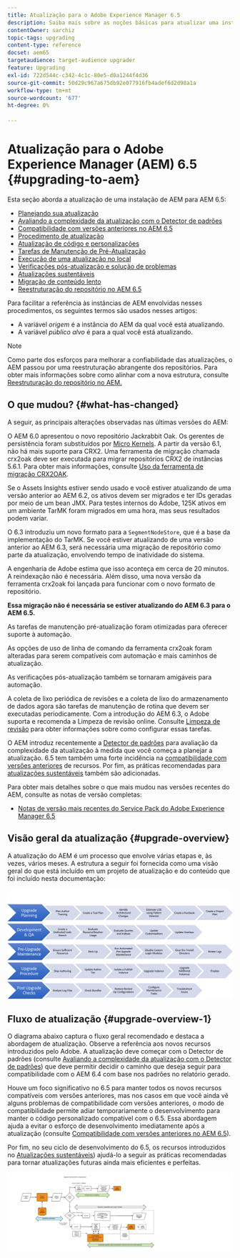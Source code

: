 ```yaml
---
title: Atualização para o Adobe Experience Manager 6.5
description: Saiba mais sobre as noções básicas para atualizar uma instalação mais antiga do Adobe Experience Manager (AEM) para o AEM 6.5.
contentOwner: sarchiz
topic-tags: upgrading
content-type: reference
docset: aem65
targetaudience: target-audience upgrader
feature: Upgrading
exl-id: 722d544c-c342-4c1c-80e5-d0a1244f4d36
source-git-commit: 50d29c967a675db92e077916fb4adef6d2d98a1a
workflow-type: tm+mt
source-wordcount: '677'
ht-degree: 0%

---
```


# Atualização para o Adobe Experience Manager (AEM) 6.5 {#upgrading-to-aem}

Esta seção aborda a atualização de uma instalação de AEM para AEM 6.5:

* [Planejando sua atualização](/help/sites-deploying/upgrade-planning.md)
* [Avaliando a complexidade da atualização com o Detector de padrões](/help/sites-deploying/pattern-detector.md)
* [Compatibilidade com versões anteriores no AEM 6.5](/help/sites-deploying/backward-compatibility.md)
  <!--* [Using Offline Reindexing To Reduce Downtime During an Upgrade](/help/sites-deploying/upgrade-offline-reindexing.md)-->
* [Procedimento de atualização](/help/sites-deploying/upgrade-procedure.md)
* [Atualização de código e personalizações](/help/sites-deploying/upgrading-code-and-customizations.md)
* [Tarefas de Manutenção de Pré-Atualização](/help/sites-deploying/pre-upgrade-maintenance-tasks.md)
* [Execução de uma atualização no local](/help/sites-deploying/in-place-upgrade.md)
* [Verificações pós-atualização e solução de problemas](/help/sites-deploying/post-upgrade-checks-and-troubleshooting.md)
* [Atualizações sustentáveis](/help/sites-deploying/sustainable-upgrades.md)
* [Migração de conteúdo lento](/help/sites-deploying/lazy-content-migration.md)
* [Reestruturação do repositório no AEM 6.5](/help/sites-deploying/repository-restructuring.md)

Para facilitar a referência às instâncias de AEM envolvidas nesses procedimentos, os seguintes termos são usados nesses artigos:

* A variável *origem* é a instância do AEM da qual você está atualizando.
* A variável *público alvo* é para a qual você está atualizando.

>[!NOTE]
>
>Como parte dos esforços para melhorar a confiabilidade das atualizações, o AEM passou por uma reestruturação abrangente dos repositórios. Para obter mais informações sobre como alinhar com a nova estrutura, consulte [Reestruturação do repositório no AEM.](/help/sites-deploying/repository-restructuring.md)

## O que mudou? {#what-has-changed}

A seguir, as principais alterações observadas nas últimas versões do AEM:

O AEM 6.0 apresentou o novo repositório Jackrabbit Oak. Os gerentes de persistência foram substituídos por [Micro Kernels](/help/sites-deploying/platform.md#contentbody_title_4). A partir da versão 6.1, não há mais suporte para CRX2. Uma ferramenta de migração chamada crx2oak deve ser executada para migrar repositórios CRX2 de instâncias 5.6.1. Para obter mais informações, consulte [Uso da ferramenta de migração CRX2OAK](/help/sites-deploying/using-crx2oak.md).

Se o Assets Insights estiver sendo usado e você estiver atualizando de uma versão anterior ao AEM 6.2, os ativos devem ser migrados e ter IDs geradas por meio de um bean JMX. Para testes internos do Adobe, 125K ativos em um ambiente TarMK foram migrados em uma hora, mas seus resultados podem variar.

O 6.3 introduziu um novo formato para a `SegmentNodeStore`, que é a base da implementação do TarMK. Se você estiver atualizando de uma versão anterior ao AEM 6.3, será necessária uma migração de repositório como parte da atualização, envolvendo tempo de inatividade do sistema.

A engenharia de Adobe estima que isso aconteça em cerca de 20 minutos. A reindexação não é necessária. Além disso, uma nova versão da ferramenta crx2oak foi lançada para funcionar com o novo formato de repositório.

**Essa migração não é necessária se estiver atualizando do AEM 6.3 para o AEM 6.5.**

As tarefas de manutenção pré-atualização foram otimizadas para oferecer suporte à automação.

As opções de uso de linha de comando da ferramenta crx2oak foram alteradas para serem compatíveis com automação e mais caminhos de atualização.

As verificações pós-atualização também se tornaram amigáveis para automação.

A coleta de lixo periódica de revisões e a coleta de lixo do armazenamento de dados agora são tarefas de manutenção de rotina que devem ser executadas periodicamente. Com a introdução do AEM 6.3, o Adobe suporta e recomenda a Limpeza de revisão online. Consulte [Limpeza de revisão](/help/sites-deploying/revision-cleanup.md) para obter informações sobre como configurar essas tarefas.

O AEM introduz recentemente a [Detector de padrões](/help/sites-deploying/pattern-detector.md) para avaliação da complexidade da atualização à medida que você começa a planejar a atualização. 6.5 tem também uma forte incidência na [compatibilidade com versões anteriores](/help/sites-deploying/backward-compatibility.md) de recursos. Por fim, as práticas recomendadas para [atualizações sustentáveis](/help/sites-deploying/sustainable-upgrades.md) também são adicionadas.

Para obter mais detalhes sobre o que mais mudou nas versões recentes do AEM, consulte as notas de versão completas:

* [Notas de versão mais recentes do Service Pack do Adobe Experience Manager 6.5](/help/release-notes/release-notes.md)

## Visão geral da atualização {#upgrade-overview}

A atualização do AEM é um processo que envolve várias etapas e, às vezes, vários meses. A estrutura a seguir foi fornecida como uma visão geral do que está incluído em um projeto de atualização e do conteúdo que foi incluído nesta documentação:

![screen_shot_2018-03-30at80708am](assets/screen_shot_2018-03-30at80708am.png)

## Fluxo de atualização {#upgrade-overview-1}

O diagrama abaixo captura o fluxo geral recomendado e destaca a abordagem de atualização. Observe a referência aos novos recursos introduzidos pelo Adobe. A atualização deve começar com o Detector de padrões (consulte [Avaliando a complexidade da atualização com o Detector de padrões](/help/sites-deploying/pattern-detector.md)) que deve permitir decidir o caminho que deseja seguir para compatibilidade com o AEM 6.4 com base nos padrões no relatório gerado.

Houve um foco significativo no 6.5 para manter todos os novos recursos compatíveis com versões anteriores, mas nos casos em que você ainda vê alguns problemas de compatibilidade com versões anteriores, o modo de compatibilidade permite adiar temporariamente o desenvolvimento para manter o código personalizado compatível com o 6.5. Essa abordagem ajuda a evitar o esforço de desenvolvimento imediatamente após a atualização (consulte [Compatibilidade com versões anteriores no AEM 6.5](/help/sites-deploying/backward-compatibility.md)).

Por fim, no seu ciclo de desenvolvimento do 6.5, os recursos introduzidos no [Atualizações sustentáveis](/help/sites-deploying/sustainable-upgrades.md)) ajudá-lo a seguir as práticas recomendadas para tornar atualizações futuras ainda mais eficientes e perfeitas.

![6_4_upgrade_overviewflowchart-newpage3](assets/6_4_upgrade_overviewflowchart-newpage3.png)
